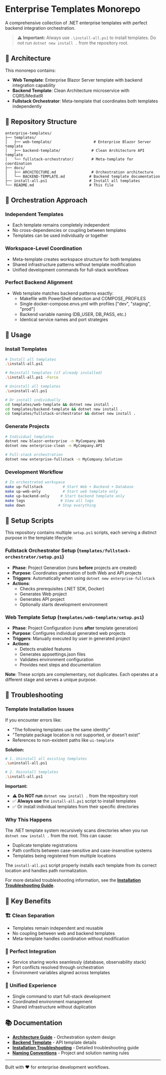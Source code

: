 # Enterprise Templates Monorepo

A comprehensive collection of .NET enterprise templates with perfect backend integration orchestration.

> **⚠️ Important:** Always use `.\install-all.ps1` to install templates. Do not run `dotnet new install .` from the repository root.

## 🚀 Architecture

This monorepo contains:

- **Web Template**: Enterprise Blazor Server template with backend integration capability
- **Backend Template**: Clean Architecture microservice with CQRS/MediatR
- **Fullstack Orchestrator**: Meta-template that coordinates both templates independently

## 📁 Repository Structure

```
enterprise-templates/
├── templates/
│   ├── web-template/                   # Enterprise Blazor Server template
│   ├── backend-template/              # Clean Architecture API template
│   └── fullstack-orchestrator/        # Meta-template for coordination
├── docs/
│   ├── ARCHITECTURE.md                # Orchestration architecture
│   └── BACKEND-TEMPLATE.md           # Backend template documentation
├── install-all.ps1                   # Install all templates
└── README.md                         # This file
```

## 🎯 Orchestration Approach

### Independent Templates

- Each template remains completely independent
- No cross-dependencies or coupling between templates
- Templates can be used individually or together

### Workspace-Level Coordination

- Meta-template creates workspace structure for both templates
- Shared infrastructure patterns without template modification
- Unified development commands for full-stack workflows

### Perfect Backend Alignment

- Web template matches backend patterns exactly:
  - Makefile with PowerShell detection and COMPOSE_PROFILES
  - Single docker-compose.envs.yml with profiles ["dev", "staging", "prod"]
  - Backend variable naming (DB_USER, DB_PASS, etc.)
  - Identical service names and port strategies

## 🔧 Usage

### Install Templates

```bash
# Install all templates
.\install-all.ps1

# Reinstall templates (if already installed)
.\install-all.ps1 -Force

# Uninstall all templates
.\uninstall-all.ps1

# Or install individually
cd templates/web-template && dotnet new install .
cd templates/backend-template && dotnet new install .
cd templates/fullstack-orchestrator && dotnet new install .
```

### Generate Projects

```bash
# Individual templates
dotnet new blazor-enterprise -n MyCompany.Web
dotnet new enterprise-clean -n MyCompany.API

# Full-stack orchestration
dotnet new enterprise-fullstack -n MyCompany.Solution
```

### Development Workflow

```bash
# In orchestrated workspace
make up-fullstack         # Start Web + Backend + Database
make up-web-only          # Start web template only
make up-backend-only     # Start backend template only
make logs                # View all logs
make down               # Stop everything
```

## 📝 Setup Scripts

This repository contains multiple `setup.ps1` scripts, each serving a distinct purpose in the template lifecycle:

### Fullstack Orchestrator Setup (`templates/fullstack-orchestrator/setup.ps1`)

- **Phase**: Project Generation (runs **before** projects are created)
- **Purpose**: Coordinates generation of both Web and API projects
- **Triggers**: Automatically when using `dotnet new enterprise-fullstack`
- **Actions**: 
  - Checks prerequisites (.NET SDK, Docker)
  - Generates Web project
  - Generates API project
  - Optionally starts development environment

### Web Template Setup (`templates/web-template/setup.ps1`)

- **Phase**: Project Configuration (runs **after** template generation)
- **Purpose**: Configures individual generated web projects
- **Triggers**: Manually executed by user in generated project
- **Actions**:
  - Detects enabled features
  - Generates appsettings.json files
  - Validates environment configuration
  - Provides next steps and documentation

**Note**: These scripts are complementary, not duplicates. Each operates at a different stage and serves a unique purpose.

## 🔧 Troubleshooting

### Template Installation Issues

If you encounter errors like:
- "The following templates use the same identity"
- "Template package location is not supported, or doesn't exist"
- References to non-existent paths like `ui-template`

**Solution:**

```bash
# 1. Uninstall all existing templates
.\uninstall-all.ps1

# 2. Reinstall templates
.\install-all.ps1
```

**Important:** 
- ⚠️ **Do NOT run** `dotnet new install .` from the repository root
- ✅ **Always use** the `install-all.ps1` script to install templates
- ✅ Or install individual templates from their specific directories

### Why This Happens

The .NET template system recursively scans directories when you run `dotnet new install .` from the root. This can cause:
- Duplicate template registrations
- Path conflicts between case-sensitive and case-insensitive systems
- Templates being registered from multiple locations

The `install-all.ps1` script properly installs each template from its correct location and handles path normalization.

For more detailed troubleshooting information, see the **[Installation Troubleshooting Guide](docs/INSTALLATION_TROUBLESHOOTING.md)**.

## 📖 Key Benefits

### 🏗️ Clean Separation

- Templates remain independent and reusable
- No coupling between web and backend templates
- Meta-template handles coordination without modification

### 🔄 Perfect Integration

- Service sharing works seamlessly (database, observability stack)
- Port conflicts resolved through orchestration
- Environment variables aligned across templates

### 🚀 Unified Experience

- Single command to start full-stack development
- Coordinated environment management
- Shared infrastructure without duplication

## 📚 Documentation

- **[Architecture Guide](docs/ARCHITECTURE.md)** - Orchestration system design
- **[Backend Template](docs/BACKEND-TEMPLATE.md)** - API template details
- **[Installation Troubleshooting](docs/INSTALLATION_TROUBLESHOOTING.md)** - Detailed troubleshooting guide
- **[Naming Conventions](docs/NAMING_CONVENTIONS.md)** - Project and solution naming rules

---

Built with ❤️ for enterprise development workflows.
